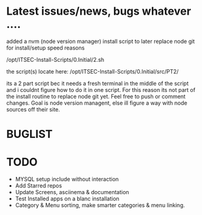 # Latest issues/news, bugs whatever ....

added a nvm (node version manager) install script to later replace node git for install/setup speed reasons 

/opt/ITSEC-Install-Scripts/0.Initial/2.sh

the script(s) locate here: /opt/ITSEC-Install-Scripts/0.Initial/src/PT2/

its a 2 part script bec it needs a fresh terminal in the middle of the script and i couldnt figure how to do it in one script.
For this reason its not part of the install routine to replace node git yet. Feel free to push or comment changes. Goal is node version managent, else ill figure a way with node sources off their site.


# BUGLIST


# TODO

- MYSQL setup include without interaction
- Add Starred repos
- Update Screens, asciinema & documentation
- Test Installed apps on a blanc installation
- Category & Menu sorting, make smarter categories & menu linking.


